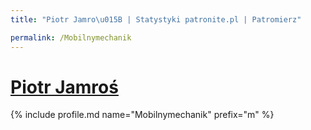 ```yaml
---
title: "Piotr Jamro\u015B | Statystyki patronite.pl | Patromierz"

permalink: /Mobilnymechanik
---
```


# [Piotr Jamroś](https://patronite.pl/Mobilnymechanik)

{% include profile.md name="Mobilnymechanik" prefix="m" %}
